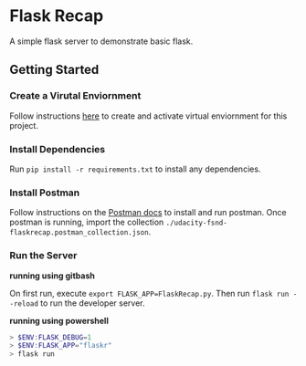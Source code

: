 # Flask Recap

A simple flask server to demonstrate basic flask.

## Getting Started

### Create a Virutal Enviornment

Follow instructions [here](https://packaging.python.org/guides/installing-using-pip-and-virtual-environments/) to create and activate virtual enviornment for this project.

### Install Dependencies

Run `pip install -r requirements.txt` to install any dependencies.

### Install Postman

Follow instructions on the [Postman docs](https://www.getpostman.com/) to install and run postman. Once postman is running, import the collection `./udacity-fsnd-flaskrecap.postman_collection.json`.

### Run the Server
<b>running using gitbash</b>

On first run, execute `export FLASK_APP=FlaskRecap.py`. Then run `flask run --reload` to run the developer server.

<b>running using powershell</b>
```powershell
> $ENV:FLASK_DEBUG=1
> $ENV:FLASK_APP="flaskr"
> flask run
```
